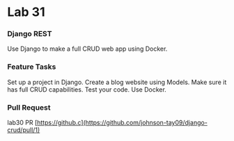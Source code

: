 # Lab 31

### Django REST
Use Django to make a full CRUD web app using Docker.

### Feature Tasks
Set up a project in Django. Create a blog website using Models. Make sure it has full CRUD capabilities. Test your code. Use Docker.

### Pull Request
lab30 PR [https://github.c](https://github.com/johnson-tay09/django-crud/pull/1)
